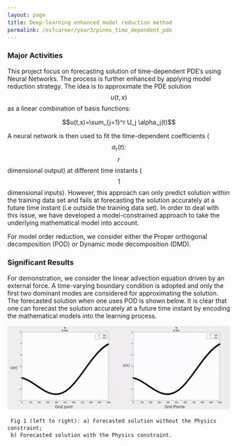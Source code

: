 ```yaml
---
layout: page
title: Deep-learning enhanced model reduction method
permalink: /nsfcareer/year3/pinns_time_dependent_pde
---
```


### Major Activities 

This  project focus on forecasting solution of time-dependent PDE’s using Neural Networks. The process is further enhanced by applying model reduction strategy.  The idea is to approximate the PDE solution $$u(t,x)$$  as a linear combination of basis functions:

$$u(t,x)=\sum_{j=1}^r U_j \alpha_j(t)$$

A neural network is then used to fit the time-dependent coefficients ($$\alpha_r(t):$$ $$r$$ dimensional output) at different time instants ($$1$$ dimensional inputs). However, this approach can only predict solution within the training data set and fails at forecasting the solution  accurately at a future time instant (i.e outside the training data set). In order to deal with this issue, we have developed a model-constrained approach to take the underlying mathematical model into account. 

For model order reduction, we consider either the Proper orthogonal decomposition (POD) or Dynamic mode decomposition (DMD).

### Significant Results

For demonstration, we consider the linear advection equation driven by an external force. A time-varying boundary condition is adopted and only the first two dominant modes are considered for approximating the solution. The forecasted solution when one uses POD is shown below. It is clear that
one can forecast the solution accurately at a future time instant by encoding the mathematical models into the learning process.

![image](/assets/figures/Krish/PINNS.gif)

     Fig 1 (left to right): a) Forecasted solution without the Physics constraint;
     b) Forecasted solution with the Physics constraint.


<!-- Some beautiful pictures or videos could go here -->
<!-- [![acoustic-elastic wave equation video](/assets/figures/jon/mangll_animation_frame.png)](/assets/figures/jon/mangll_animation_trimmed.ogv "Mangll video") -->

